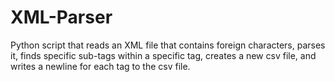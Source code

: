 # XML-Parser

Python script that reads an XML file that contains foreign characters, parses it, finds specific sub-tags within a specific tag, creates a new csv file, and writes a newline for each tag to the csv file.